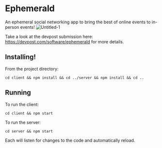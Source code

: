 # Ephemerald

An ephemeral social networking app to bring the best of online events to in-person events!
![Untitled-1](https://user-images.githubusercontent.com/77413499/134784171-1f65f28a-2a34-4ae4-8575-143c529b197a.png)

Take a look at the devpost submission here: https://devpost.com/software/ephemerald for more details.
 


## Installing!


From the project directory:

```
cd client && npm install && cd ../server && npm install && cd ..
```

## Running

To run the client:

```
cd client && npm start
```

To run the server:

```
cd server && npm start
```

Each will listen for changes to the code and automatically reload.
